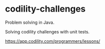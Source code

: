 # codility-challenges
Problem solving in Java.

Solving codility challenges with unit tests.

https://app.codility.com/programmers/lessons/
